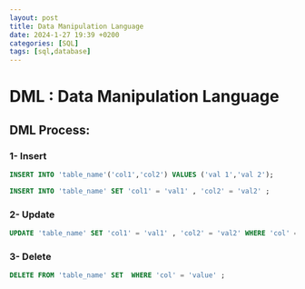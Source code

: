 ```yaml
---
layout: post
title: Data Manipulation Language
date: 2024-1-27 19:39 +0200
categories: [SQL]
tags: [sql,database]
---
```

# DML : Data Manipulation Language
## DML Process:
### 1- Insert
```sql
INSERT INTO 'table_name'('col1','col2') VALUES ('val 1','val 2');
```
```sql
INSERT INTO 'table_name' SET 'col1' = 'val1' , 'col2' = 'val2' ;
```

### 2- Update
```sql
UPDATE 'table_name' SET 'col1' = 'val1' , 'col2' = 'val2' WHERE 'col' = 'value' ;
```

### 3-  Delete
```sql
DELETE FROM 'table_name' SET  WHERE 'col' = 'value' ;
```